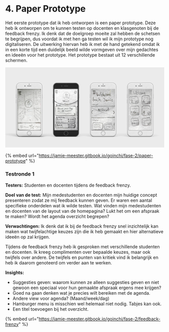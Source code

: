 # 4. Paper Prototype

Het eerste prototype dat ik heb ontworpen is een paper prototype. Deze heb ik ontworpen om te kunnen testen op docenten en klasgenoten bij de feedback frenzy. Ik denk dat de doelgroep moeite zal hebben de schetsen te begrijpen, dus voordat ik met hen ga testen wil ik mijn prototype nog digitaliseren. De uitwerking hiervan heb ik met de hand getekend omdat ik in een korte tijd een duidelijk beeld wilde vormgeven over mijn gedachtes en ideeën voor het prototype. Het prototype bestaat uit 12 verschillende schermen.

![](.gitbook/assets/dashboard.jpg)

{% embed url="https://jamie-meester.gitbook.io/goinchi/fase-2/paper-prototype" %}

### Testronde 1

**Testers:** Studenten en docenten tijdens de feedback frenzy.

**Doel van de test:** Mijn medestudenten en docenten mijn huidige concept presenteren zodat ze mij feedback kunnen geven. Er waren een aantal specifieke onderdelen wat ik wilde testen. Wat vinden mijn medestudenten en docenten van de layout van de homepagina? Lukt het om een afspraak te maken? Wordt het agenda overzicht begrepen? 

**Verwachtingen:** Ik denk dat ik bij de feedback frenzy snel inzichtelijk kan maken wat twijfelachtige keuzes zijn die ik heb gemaakt en hier alternatieve ideeën op zal krijgen.

Tijdens de feedback frenzy heb ik gesproken met verschillende studenten en docenten. Ik kreeg complimenten over bepaalde keuzes, maar ook twijfels over andere. De twijfels en punten van kritiek vind ik belangrijk en heb ik daarom genoteerd om verder aan te werken.

**Insights:**

* Suggesties geven: waarom kunnen ze alleen suggesties geven en niet gewoon een speciaal voor hun gemaakte afspraak ergens mee krijgen?
* Goed na gaan denken wat je precies wilt bereiken met de agenda.
* Andere view voor agenda? \(Maand/week/dag\)
* Hamburger menu is misschien wel helemaal niet nodig. Tabjes kan ook.
* Een titel toevoegen bij het overzicht.

{% embed url="https://jamie-meester.gitbook.io/goinchi/fase-2/feedback-frenzy" %}


